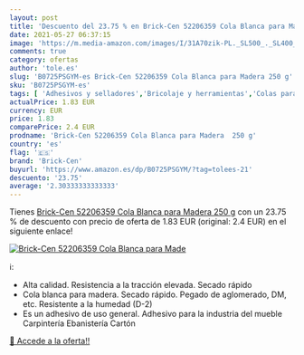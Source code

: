 ```yaml
---
layout: post
title: 'Descuento del 23.75 % en Brick-Cen 52206359 Cola Blanca para Made'
date: 2021-05-27 06:37:15
image: 'https://m.media-amazon.com/images/I/31A70zik-PL._SL500_._SL400_.jpg'
comments: true
category: ofertas
author: 'tole.es'
slug: 'B0725PSGYM-es Brick-Cen 52206359 Cola Blanca para Madera 250 g'
sku: 'B0725PSGYM-es'
tags: [ 'Adhesivos y selladores','Bricolaje y herramientas','Colas para madera','Ferretería','blanca','brick-cen','cola', ]
actualPrice: 1.83 EUR
currency: EUR
price: 1.83
comparePrice: 2.4 EUR
prodname: 'Brick-Cen 52206359 Cola Blanca para Madera  250 g'
country: 'es'
flag: '🇪🇸'
brand: 'Brick-Cen'
buyurl: 'https://www.amazon.es/dp/B0725PSGYM/?tag=tolees-21'
descuento: '23.75'
average: '2.30333333333333'
---
```


Tienes [Brick-Cen 52206359 Cola Blanca para Madera  250 g](https://www.amazon.es/dp/B0725PSGYM/?tag=tolees-21) con un 23.75 % de descuento con precio de oferta de 1.83 EUR (original: 2.4 EUR) en el siguiente enlace!

[![Brick-Cen 52206359 Cola Blanca para Made](https://m.media-amazon.com/images/I/31A70zik-PL._SL500_._SL400_.jpg)](https://www.amazon.es/dp/B0725PSGYM/?tag=tolees-21)

ℹ️:

- Alta calidad. Resistencia a la tracción elevada. Secado rápido
- Cola blanca para madera. Secado rápido. Pegado de aglomerado, DM, etc. Resistente a la humedad (D-2)
- Es un adhesivo de uso general. Adhesivo para la industria del mueble Carpintería Ebanistería Cartón

[🛒 Accede a la oferta!!](https://www.amazon.es/dp/B0725PSGYM/?tag=tolees-21)
